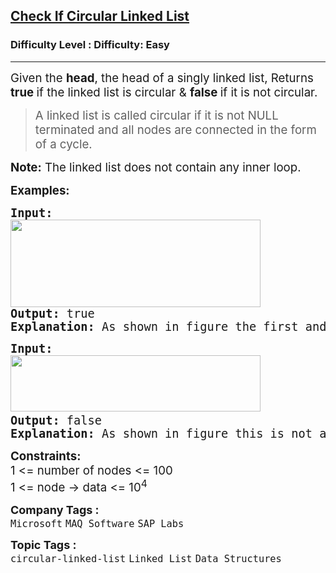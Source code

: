 <h2><a href="https://www.geeksforgeeks.org/problems/circular-linked-list/1?page=11&sortBy=submissions">Check If Circular Linked List</a></h2><h3>Difficulty Level : Difficulty: Easy</h3><hr><div class="problems_problem_content__Xm_eO"><p><span style="font-size: 14pt;">Given the <strong>head</strong>, the head of a singly linked list, Returns <strong>true </strong>if the linked list is circular &amp; <strong>false </strong>if it is not circular.</span></p>
<blockquote>
<p><span style="font-size: 14pt;"> A linked list is called circular if it is not NULL terminated and all nodes are connected in the form of a cycle.&nbsp;</span></p>
</blockquote>
<p><span style="font-size: 14pt;"><strong>Note:</strong> The linked list does not contain any inner loop.</span></p>
<p><span style="font-size: 14pt;"><strong>Examples:</strong></span></p>
<pre><span style="font-size: 14pt;"><strong>Input: </strong><br><img src="https://media.geeksforgeeks.org/img-practice/prod/addEditProblem/700172/Web/Other/blobid2_1720504073.png" width="400" height="140"><br><strong>Output: </strong>true<br><strong>Explanation: </strong>As shown in figure the first and last node is connected, i.e. 5 --&gt; 2<br></span></pre>
<pre><span style="font-size: 14pt;"><strong>Input: </strong><br></span><span style="font-size: 14pt;"><img src="https://media.geeksforgeeks.org/img-practice/prod/addEditProblem/700172/Web/Other/blobid3_1720504109.png" width="400" height="90"> <br><strong>Output: </strong>false<br><strong>Explanation: </strong>As shown in figure this is not a circular linked list.</span></pre>
<p><span style="font-size: 14pt;"><strong>Constraints:</strong><br>1 &lt;= number of nodes &lt;= 100<br>1 &lt;= node -&gt; data &lt;= 10<sup>4</sup><br></span></p></div><p><span style=font-size:18px><strong>Company Tags : </strong><br><code>Microsoft</code>&nbsp;<code>MAQ Software</code>&nbsp;<code>SAP Labs</code>&nbsp;<br><p><span style=font-size:18px><strong>Topic Tags : </strong><br><code>circular-linked-list</code>&nbsp;<code>Linked List</code>&nbsp;<code>Data Structures</code>&nbsp;